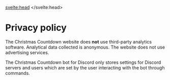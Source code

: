 <svelte:head>
	<title>Privacy • Christmas Countdown</title>
	<meta name="title" content="Privacy • Christmas Countdown" />
	<meta name="og:title" content="Privacy • Christmas Countdown" />
	<meta name="twitter:title" content="Privacy • Christmas Countdown" />
	<meta
		name="description"
		content="Learn how the Christmas Countdown projects respect and protect your privacy."
	/>
	<meta
		name="og:description"
		content="Learn how the Christmas Countdown projects respect and protect your privacy."
	/>
	<meta
		name="twitter:description"
		content="Learn how the Christmas Countdown projects respect and protect your privacy."
	/>
</svelte:head>

<div class="max-w-2xl mx-auto">

<div class="m-4 sm:m-8 prose sm:prose-lg">

# Privacy policy

The Christmas Countdown website does **not** use third-party analytics software. Analytical data collected is anonymous. The website does not use advertising services. 

The Christmas Countdown bot for Discord only stores settings for Discord servers and users which are set by the user interacting with the bot through commands.

</div>

</div>
